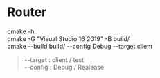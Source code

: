 # Router

cmake -h \
cmake -G "Visual Studio 16 2019" -B build/ \
cmake --build build/ --config Debug --target client
>--target : client / test \
>--config : Debug / Realease
